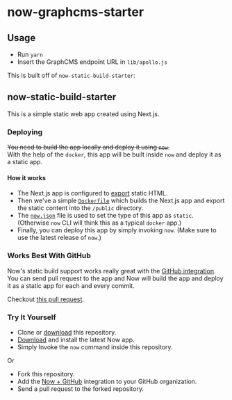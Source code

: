 
# now-graphcms-starter

## Usage

* Run `yarn`
* Insert the GraphCMS endpoint URL in `lib/apollo.js`

This is built off of `now-static-build-starter`:

## now-static-build-starter

This is a simple static web app created using Next.js.

### Deploying

~~You need to build the app locally and deploy it using `now`.~~<br/>
With the help of the `docker`, this app will be built inside `now` and deploy it as a static app.

#### How it works

* The Next.js app is configured to [export](https://nextjs.org/docs/#static-html-export) static HTML.
* Then we've a simple [`Dockerfile`](./Dockerfile) which builds the Next.js app and export the static content into the `/public` directory.
* The [`now.json`](./now.json) file is used to set the type of this app as `static`. (Otherwise `now` CLI will think this as a typical `docker` app.)
* Finally, you can deploy this app by simply invoking `now`. (Make sure to use the latest release of `now`.)

### Works Best With GitHub

Now's static build support works really great with the [GitHub integration](https://zeit.co/github).<br/>
You can send pull request to the app and Now will build the app and deploy it as a static app for each and every commit.

Checkout [this pull request](https://github.com/zeit/now-static-build-starter/pull/1).

### Try It Yourself

* Clone or [download](https://github.com/zeit/now-static-build-starter/archive/master.zip) this repository.
* [Download](https://zeit.co/download) and install the latest Now app.
* Simply Invoke the `now` command inside this repository.

Or

* Fork this repository.
* Add the [Now + GitHub](https://zeit.co/github) integration to your GitHub organization.
* Send a pull request to the forked repository.
